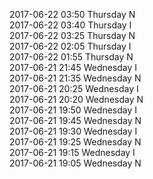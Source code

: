 2017-06-22 03:50 Thursday  N  
2017-06-22 03:40 Thursday  I  
2017-06-22 03:25 Thursday  N  
2017-06-22 02:05 Thursday  I  
2017-06-22 01:55 Thursday  N  
2017-06-21 21:45 Wednesday  I  
2017-06-21 21:35 Wednesday  N  
2017-06-21 20:25 Wednesday  I  
2017-06-21 20:20 Wednesday  N  
2017-06-21 19:50 Wednesday  I  
2017-06-21 19:45 Wednesday  N  
2017-06-21 19:30 Wednesday  I  
2017-06-21 19:25 Wednesday  N  
2017-06-21 19:15 Wednesday  I  
2017-06-21 19:05 Wednesday  N  
